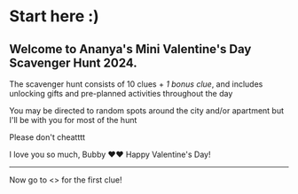 # Start here :) 

## Welcome to Ananya's Mini Valentine's Day Scavenger Hunt 2024. 

The scavenger hunt consists of 10 clues + *1 bonus clue*, and includes unlocking gifts and pre-planned activities throughout the day

You may be directed to random spots around the city and/or apartment but I'll be with you for most of the hunt

Please don't cheatttt

I love you so much, Bubby ♥♥ Happy Valentine's Day!

--------------------------------------------------------------

Now go to <> for the first clue!



